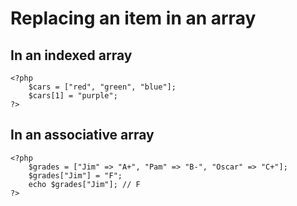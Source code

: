 # Replacing an item in an array

## In an indexed array

    <?php
        $cars = ["red", "green", "blue"];
        $cars[1] = "purple";
    ?>

## In an associative array

    <?php
        $grades = ["Jim" => "A+", "Pam" => "B-", "Oscar" => "C+"];
        $grades["Jim"] = "F";
        echo $grades["Jim"]; // F
    ?>